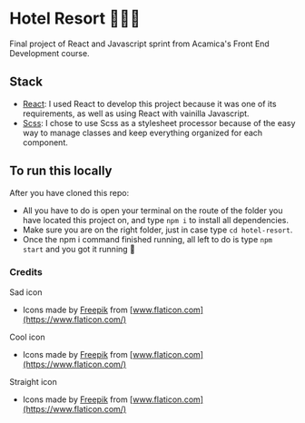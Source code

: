 # Hotel Resort 🏨🌴🌞
Final project of React and Javascript sprint from Acamica's Front End Development course.

## Stack

- [React](https://es.reactjs.org/): I used React to develop this project because it was one of its requirements, as well as using React with vainilla Javascript.
- [Scss](https://sass-lang.com/): I chose to use Scss as a stylesheet processor because of the easy way to manage classes and keep everything organized for each component.


## To run this locally
After you have cloned this repo:
- All you have to do is open your terminal on the route of the folder you have located this project on, and type ``npm i`` to install all dependencies.
- Make sure you are on the right folder, just in case type ``cd hotel-resort``.
- Once the npm i command finished running, all left to do is type ``npm start`` and you got it running 🤠

### Credits

Sad icon
- Icons made by [Freepik](https://www.freepik.com) from [www.flaticon.com](https://www.flaticon.com/)

Cool icon
- Icons made by [Freepik](https://www.freepik.com) from [www.flaticon.com](https://www.flaticon.com/)

Straight icon
- Icons made by [Freepik](https://www.freepik.com) from [www.flaticon.com](https://www.flaticon.com/)
